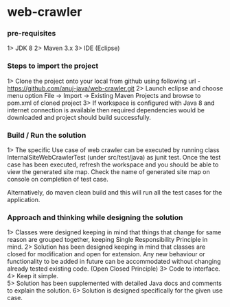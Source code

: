 # web-crawler
### pre-requisites
1> JDK 8
2> Maven 3.x
3> IDE (Eclipse)

### Steps to import the project
1> Clone the project onto your local from github using following url - https://github.com/anuj-java/web-crawler.git 
2> Launch eclipse and choose menu option File -> Import -> Existing Maven Projects and browse to pom.xml of cloned project
3> If workspace is configured with Java 8 and internet connection is available then required dependencies would be downloaded and project should build successfully.

### Build / Run the solution
1> The specific Use case of web crawler can be executed by running class InternalSiteWebCrawlerTest (under src/test/java) as junit test. Once the test case has been executed, refresh the workspace and you should be able to view the generated site map. Check the name of generated site map on console on completion of test case.

Alternatively, do maven clean build and this will run all the test cases for the application. 

### Approach and thinking while designing the solution

1>	Classes were designed keeping in mind that things that change for same reason are grouped together, keeping Single Responsibility Principle in mind.
2>	Solution has been designed keeping in mind that classes are closed for modification and open for extension. Any new behaviour or functionality to be added in future
can be accommodated without changing already tested existing code. (Open Closed Principle)
3> Code to interface.
4> Keep it simple.    
5> Solution has been supplemented with detailed Java docs and comments to explain the solution.
6> Solution is designed specifically for the given use case.